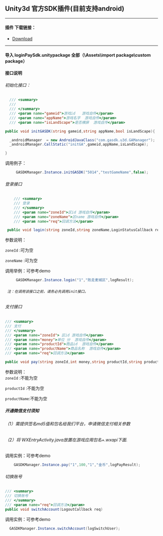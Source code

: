 ## Unity3d 官方SDK插件(目前支持android)


---------------------------------------------------------

#### 插件 下载链接：

- [Download  ](http://222.73.243.55:3000/downloadsdk/ztpromotecode_v1.0.zip)

------------------------------------------------------------------
####  导入 loginPaySdk.unitypackage 全部（\Assets\import package\custom package）

####  接口说明

###### 初始化接口：  

```c#
  /// <summary>
  ///
  /// </summary>
  /// <param name="gameid">游戏id   游戏自传</param>
  /// <param name="appName">游戏名字  游戏自传</param>
  /// <param name="isLandScape">是否横屏  游戏自传</param>

public void initGASDK(string gameid,string appName,bool isLandScape){

  _androidManager  = new AndroidJavaClass("com.gasdk.u3d.GAManager");
  _androidManager.CallStatic("initGA",gameid,appName,isLandScape);

}
```
  调用例子：
```c#
     GASDKManager.Instance.initGASDK("5014","testGameName",false);
```
###### 登录接口

```c#
    /// <summary>
    /// 登录
    /// </summary>
    /// <param name="zoneId">区id 游戏自传</param>
    /// <param name="zoneName">区name 游戏自传</param>
    /// <param name="req">回调方法</param>

 public void login(string zoneId,string zoneName,LoginStatusCallback req);
```    
参数说明：  

`zoneId` :可为空

`zoneName` :可为空

调用举例：可参考demo
```c#
	 GASDKManager.Instance.login("1","败走麦城区",logResult);

```
###### ` 注：在调用该接口之前，请务必先调用init接口。`

###### 支付接口

```c#
/// <summary>
/// 支付
/// </summary>
/// <param name="zoneId"> 区id 游戏自传</param>
/// <param name="money">单位 分  游戏自传</param>
/// <param name="productId">商品id  游戏自传</param>
/// <param name="productName">商品名称  游戏自传</param>
/// <param name="req">回调方法</param>

public void pay(string zoneId,int money,string productId,string productName,PayStatusCallback req)

```
参数说明：  
`zoneId` :不能为空

`productId` :不能为空

`productName`:不能为空

##### 开通微信支付须知

###### （1）需提供签名md5值和包名给我们平台，申请微信支付相关参数
###### （2）将 WXEntryActivity.java放置在游戏应用包名+.wxapi下面.

调用实例：可参考demo

```c#
    GASDKManager.Instance.pay("1",100,"1","金币",logPayResult);
```
###### 切换账号

```c#
/// <summary>
/// 切换账号
/// </summary>
/// <param name="req">回调方法</param>
public void switchAccount(LogoutCallback req)
```

调用实例：可参考demo

```c#
  GASDKManager.Instance.switchAccount(logSwitchUser);
```
